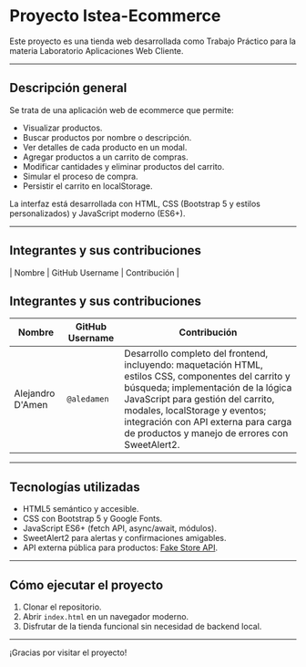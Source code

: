 # Proyecto Istea-Ecommerce

Este proyecto es una tienda web desarrollada como Trabajo Práctico para la materia Laboratorio Aplicaciones Web Cliente.

---

## Descripción general

Se trata de una aplicación web de ecommerce que permite:

- Visualizar productos.
- Buscar productos por nombre o descripción.
- Ver detalles de cada producto en un modal.
- Agregar productos a un carrito de compras.
- Modificar cantidades y eliminar productos del carrito.
- Simular el proceso de compra.
- Persistir el carrito en localStorage.

La interfaz está desarrollada con HTML, CSS (Bootstrap 5 y estilos personalizados) y JavaScript moderno (ES6+).

---

## Integrantes y sus contribuciones

| Nombre          | GitHub Username | Contribución                                                                                                                                                                                                                                                                        |
## Integrantes y sus contribuciones

| Nombre          | GitHub Username | Contribución                                                                                       |
|-----------------|-----------------|-------------------------------------------------------------------------------------------------|
|Alejandro D'Amen | `@aledamen`     | Desarrollo completo del frontend, incluyendo: maquetación HTML, estilos CSS, componentes del carrito y búsqueda; implementación de la lógica JavaScript para gestión del carrito, modales, localStorage y eventos; integración con API externa para carga de productos y manejo de errores con SweetAlert2. |


---

## Tecnologías utilizadas

- HTML5 semántico y accesible.
- CSS con Bootstrap 5 y Google Fonts.
- JavaScript ES6+ (fetch API, async/await, módulos).
- SweetAlert2 para alertas y confirmaciones amigables.
- API externa pública para productos: [Fake Store API](https://fakestoreapi.com/).

---

## Cómo ejecutar el proyecto

1. Clonar el repositorio.
2. Abrir `index.html` en un navegador moderno.
3. Disfrutar de la tienda funcional sin necesidad de backend local.

---

¡Gracias por visitar el proyecto!

